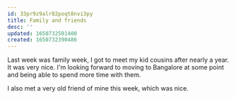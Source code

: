 ```yaml
---
id: 33pr9z9alr82poqt8nvi3py
title: Family and friends
desc: ''
updated: 1650732501400
created: 1650732390486
---
```

Last week was family week, I got to meet my kid cousins after nearly a year. It was very nice. I'm looking forward
to moving to Bangalore at some point and being able to spend more time with them.

I also met a very old friend of mine this week, which was nice.
